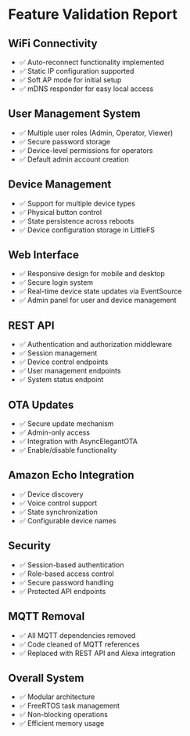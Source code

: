 # Feature Validation Report

## WiFi Connectivity
- ✅ Auto-reconnect functionality implemented
- ✅ Static IP configuration supported
- ✅ Soft AP mode for initial setup
- ✅ mDNS responder for easy local access

## User Management System
- ✅ Multiple user roles (Admin, Operator, Viewer)
- ✅ Secure password storage
- ✅ Device-level permissions for operators
- ✅ Default admin account creation

## Device Management
- ✅ Support for multiple device types
- ✅ Physical button control
- ✅ State persistence across reboots
- ✅ Device configuration storage in LittleFS

## Web Interface
- ✅ Responsive design for mobile and desktop
- ✅ Secure login system
- ✅ Real-time device state updates via EventSource
- ✅ Admin panel for user and device management

## REST API
- ✅ Authentication and authorization middleware
- ✅ Session management
- ✅ Device control endpoints
- ✅ User management endpoints
- ✅ System status endpoint

## OTA Updates
- ✅ Secure update mechanism
- ✅ Admin-only access
- ✅ Integration with AsyncElegantOTA
- ✅ Enable/disable functionality

## Amazon Echo Integration
- ✅ Device discovery
- ✅ Voice control support
- ✅ State synchronization
- ✅ Configurable device names

## Security
- ✅ Session-based authentication
- ✅ Role-based access control
- ✅ Secure password handling
- ✅ Protected API endpoints

## MQTT Removal
- ✅ All MQTT dependencies removed
- ✅ Code cleaned of MQTT references
- ✅ Replaced with REST API and Alexa integration

## Overall System
- ✅ Modular architecture
- ✅ FreeRTOS task management
- ✅ Non-blocking operations
- ✅ Efficient memory usage
